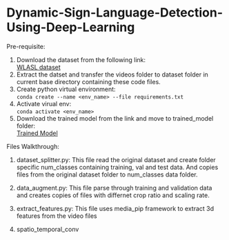 # Dynamic-Sign-Language-Detection-Using-Deep-Learning

Pre-requisite:
1.  Download the dataset from the following link:    
[WLASL dataset](https://www.kaggle.com/datasets/risangbaskoro/wlasl-processed)
2. Extract the datset and transfer the videos folder to dataset folder in current base directory containing these code files.
3.  Create python virtual environment:    
```conda create --name <env_name> --file requirements.txt```
4.  Activate virual env:    
```conda activate <env_name>```
5.  Download the trained model from the link and move to trained_model folder:        
[Trained Model](https://qmulprod-my.sharepoint.com/:u:/g/personal/ec21208_qmul_ac_uk/ESclUM-b0ZBMov3h41iRGu8BRjp-RWEuK6dOxHKhzrmJjQ?e=14g8xF)

Files Walkthrough:    
1.  dataset_splitter.py: This file read the original dataset and create folder specific num_classes containing training, val and test data. And copies files from the original dataset folder to num_classes data folder.

2.  data_augment.py: This file parse through training and validation data and creates copies of files with differnet crop ratio and scaling rate.

3. extract_features.py: This file uses media_pip framework to extract 3d features from the video files

4. spatio_temporal_conv
